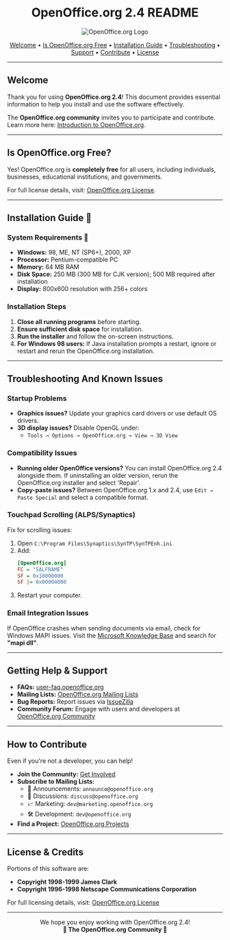 <h1 align="center">OpenOffice.org 2.4 README </h1>

<p align="center">
    <img src="https://encrypted-tbn0.gstatic.com/images?q=tbn:ANd9GcQB06vQWMpgy7Y6s5qRnCSl7sXqKgs2fvRCWw&s" alt="OpenOffice.org Logo">
</p>

<p align="center">
    <a href="#welcome">Welcome</a> •
    <a href="#is-openofficeorg-free">Is OpenOffice.org Free</a> •
    <a href="#installation-guide-">Installation Guide</a> •
    <a href="#troubleshooting-and-known-issues">Troubleshooting</a> •
    <a href="#getting-help--support">Support</a> •
    <a href="#how-to-contribute">Contribute</a> •
    <a href="#license--credits">License</a>
</p>

---

## Welcome 

Thank you for using **OpenOffice.org 2.4**! This document provides essential information to help you install and use the software effectively.

The **OpenOffice.org community** invites you to participate and contribute. Learn more here: [Introduction to OpenOffice.org](http://www.openoffice.org/about_us/introduction.html).

---

## Is OpenOffice.org Free?

Yes! OpenOffice.org is **completely free** for all users, including individuals, businesses, educational institutions, and governments. 

For full license details, visit: [OpenOffice.org License](http://www.openoffice.org/license.html).

---

## Installation Guide 🚀

### **System Requirements** 📌
- **Windows:** 98, ME, NT (SP6+), 2000, XP
- **Processor:** Pentium-compatible PC
- **Memory:** 64 MB RAM
- **Disk Space:** 250 MB (300 MB for CJK version); 500 MB required after installation
- **Display:** 800x600 resolution with 256+ colors

### **Installation Steps** 
1. **Close all running programs** before starting.
2. **Ensure sufficient disk space** for installation.
3. **Run the installer** and follow the on-screen instructions.
4. **For Windows 98 users:** If Java installation prompts a restart, ignore or restart and rerun the OpenOffice.org installation.

---

## Troubleshooting And Known Issues 

### **Startup Problems**
- **Graphics issues?** Update your graphics card drivers or use default OS drivers.
- **3D display issues?** Disable OpenGL under:
  - `Tools → Options → OpenOffice.org → View → 3D View`

### **Compatibility Issues**
- **Running older OpenOffice versions?** You can install OpenOffice.org 2.4 alongside them. If uninstalling an older version, rerun the OpenOffice.org installer and select 'Repair'.
- **Copy-paste issues?** Between OpenOffice.org 1.x and 2.4, use `Edit → Paste Special` and select a compatible format.

### **Touchpad Scrolling (ALPS/Synaptics)**
Fix for scrolling issues:
1. Open `C:\Program Files\Synaptics\SynTP\SynTPEnh.ini`
2. Add:
   ```ini
   [OpenOffice.org]
   FC = "SALFRAME"
   SF = 0x10000000
   SF |= 0x00004000
   ```
3. Restart your computer.

### **Email Integration Issues**
If OpenOffice crashes when sending documents via email, check for Windows MAPI issues. Visit the [Microsoft Knowledge Base](http://www.microsoft.com) and search for **"mapi dll"**.

---

## Getting Help & Support 

- **FAQs:** [user-faq.openoffice.org](http://user-faq.openoffice.org/)
- **Mailing Lists:** [OpenOffice.org Mailing Lists](http://www.openoffice.org/mail_list.html)
- **Bug Reports:** Report issues via [IssueZilla](https://www.openoffice.org/qa/issue_handling/project_issues.html)
- **Community Forum:** Engage with users and developers at [OpenOffice.org Community](http://www.openoffice.org)

---

## How to Contribute 

Even if you're not a developer, you can help!

- **Join the Community:** [Get Involved](http://www.openoffice.org)
- **Subscribe to Mailing Lists:**
  - 📢 Announcements: `announce@openoffice.org`
  - 💬 Discussions: `discuss@openoffice.org`
  - 📈 Marketing: `dev@marketing.openoffice.org`
  - 🛠 Development: `dev@openoffice.org`
- **Find a Project:** [OpenOffice.org Projects](http://projects.openoffice.org/index.html)

---

## License & Credits 

Portions of this software are:
- **Copyright 1998-1999 James Clark**
- **Copyright 1996-1998 Netscape Communications Corporation**

For full licensing details, visit: [OpenOffice.org License](http://www.openoffice.org/license.html)

---

<p align="center">
    We hope you enjoy working with OpenOffice.org 2.4!
    <br>
    <b>🚀 The OpenOffice.org Community 🚀</b>
</p>

